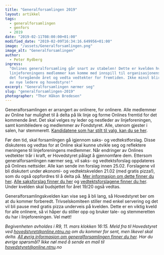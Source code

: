```yaml
---
title: "Generalforsamlingen 2019"
layout: artikkel
tags:
  - generalforsamlingen
  - genfors
  - 2019
date: "2019-02-11T08:00:00+01:00"
modified_date: "2019-02-09T16:34:16.649956+01:00"
image: "/assets/Generalforsamlingen.png"
image_alt: "Generalforsamlingen"
author:
  - Peter Rydberg
ingress:
  "Onlines generalforsamling går snart av stabelen! Dette er kvelden hvor alle
  linjeforeningens medlemmer kan komme med innspill til organisasjonens fremgang
  det foregående året og vedta vedtekter for fremtiden. Ikke minst blir det valg
  av nye ledere og hovedstyre!"
excerpt: "Generalforsamlingen nærmer seg"
slug: "generalforsamlingen-2019"
photographer: "Thor Håkon Bredesen"
---
```


Generalforsamlingen er arrangert av onlinere, for onlinere. Alle medlemmer av
Online har mulighet til å delta på lik linje og forme Onlines fremtid for det
kommende året. Det skal velges ny leder og nestleder av linjeforeningen, samt
komitéledere og medlemmer av Fondstyret. Alle, utenom gjester i salen, har
stemmerett.
[Kandidatene som har stilt til valg, kan du se her](https://online.ntnu.no/wiki/online/generalforsamlingen/genfors2019/valg).

Før den tid, skal forsamlingen gå igjennom saks- og vedtekstforslag. Disse
diskuteres og vedtas for at Online skal kunne utvikle seg og reflektere
meningene til linjeforeningens medlemmer. Når endringer av Onlines vedtekter
trår i kraft, er Hovedstyret pålagt å gjennomføre dem. Ettersom
generalforsamlingen nærmer seg, vil saks- og vedtektsforslag oppdateres på
Onlines nettsider. Alle kan sende inn forslag innen 25.02. Forslagene vil bli
diskutert under økonomi- og vedtektskvelden 21.02 (med gratis pizza!), som du
også oppfordres til å delta på.
[Mer informasjon om dette finner du her](https://online.ntnu.no/events/655/okonomi-og-vedtektskveld/).
[Alle saksforslag finner du her](https://online.ntnu.no/wiki/online/generalforsamlingen/genfors2019/saksforslag)
og
[vedtektsforslagene finner du her](https://online.ntnu.no/wiki/online/generalforsamlingen/genfors2019/vedtekstforslag).
Under kvelden skal budsjettet for året 19/20 også vedtas.

Generalforsamlingskvelden kan vise seg å bli lang, så Hovedstyret ber om at du
kommer forberedt. Trivselskomiteen stiller med enkel servering og det vil bli
pause med gratis pizza underveis på kvelden. Dette er en viktig kveld for alle
onlinere, så vi håper du stiller opp og bruker tale- og stemmeretten du har i
linjeforeningen. Vel møtt!

_Begivenheten avholdes i R9, 11. mars klokken 16:15. Meld fra til Hovedstyret
ved hovedstyret@online.ntnu.no om du kommer for sent, men likevel skal delta.
[All øvrig informasjon om generalforsamlingen finner du her](https://online.ntnu.no/wiki/online/generalforsamlingen/genfors2019/).
Har du øvrige spørsmål? Ikke nøl med å sende en mail til
hovedstyret@online.ntnu.no_

